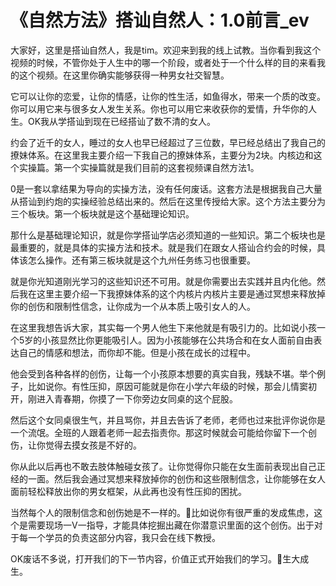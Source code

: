 # 《自然方法》搭讪自然人：1.0前言_ev

大家好，这里是搭讪自然人，我是tim。欢迎来到我的线上试教。当你看到我这个视频的时候，不管你处于人生中的哪一个阶段，或者处于一个什么样的目的来看我的这个视频。在这里你确实能够获得一种男女社交智慧。

它可以让你的恋爱，让你的情感，让你的性生活，如鱼得水，带来一个质的改变。你可以用它来与很多女人发生关系。你也可以用它来收获你的爱情，升华你的人生。OK我从学搭讪到现在已经搭讪了数不清的女人。

约会了近千的女人，睡过的女人也早已经超过了三位数，早已经总结出了我自己的撩妹体系。在这里我主要介绍一下我自己的撩妹体系，主要分为2块。内核边和这个实操篇。第一个实操篇就是我们目前的这套视频课自然方法1。

0是一套以拿结果为导向的实操方法，没有任何废话。这套方法是根据我自己大量从搭讪到约炮的实操经验总结出来的。然后在这里传授给大家。这个方法主要分为三个板块。第一个板块就是这个基础理论知识。

那什么是基础理论知识，就是你学搭讪学店必须知道的一些知识。第二个板块也是最重要的，就是具体的实操方法和技术。就是我们在跟女人搭讪合约会的时候，具体该怎么操作。还有第三板块就是这个九州任务练习也很重要。

就是你光知道刚光学习的这些知识还不可用。就是你需要出去实践并且内化他。然后我在这里主要介绍一下我撩妹体系的这个内核片内核片主要是通过冥想来释放掉你的创伤和限制性信念，让你成为一个从本质上吸引女人的人。

在这里我想告诉大家，其实每一个男人他生下来他就是有吸引力的。比如说小孩一个5岁的小孩显然比你更能吸引人。因为小孩能够在公共场合和在女人面前自由表达自己的情感和想法，而你却不能。但是小孩在成长的过程中。

他会受到各种各样的创伤，让每一个小孩原本想要的真实自我，残缺不堪。举个例子，比如说你。有性压抑，原因可能就是你在小学六年级的时候，那会儿情窦初开，刚进入青春期，你摸了一下你旁边女同桌的这个屁股。

然后这个女同桌很生气，并且骂你，并且去告诉了老师，老师也过来批评你说你是一个流氓。全班的人跟着老师一起去指责你。那这时候就会可能给你留下一个创伤，让你觉得去摸女孩是不好的。

你从此以后再也不敢去肢体触碰女孩了。让你觉得你只能在女生面前表现出自己正经的一面。然后我会通过冥想来释放掉你的创伤和这些限制信念，让你能够在女人面前轻松释放出你的男女框架，从此再也没有性压抑的困扰。

当然每个人的限制信念和创伤她是不一样的。🎼比如说你有很严重的发成焦虑，这个是需要现场一V一指导，才能具体挖掘出藏在你潜意识里面的这个创伤。出于对于每一个学员的负责这部分内容，我只会在线下教授。

OK废话不多说，打开我们的下一节内容，价值正式开始我们的学习。🎼生大成生。